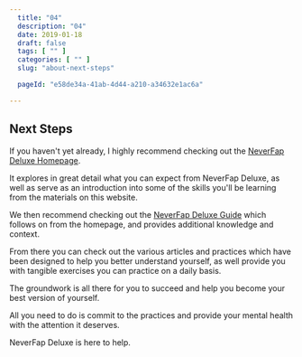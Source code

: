 ```yaml
---
  title: "04"
  description: "04"
  date: 2019-01-18
  draft: false
  tags: [ "" ]
  categories: [ "" ]
  slug: "about-next-steps"

  pageId: "e58de34a-41ab-4d44-a210-a34632e1ac6a"

---
```


## Next Steps

If you haven't yet already, I highly recommend checking out the <a class="link" href="https://neverfapdeluxe.com/">NeverFap Deluxe Homepage</a>.

It explores in great detail what you can expect from NeverFap Deluxe, as well as serve as an introduction into some of the skills you'll be learning from the materials on this website.

We then recommend checking out the <a class="link" href="https://neverfapdeluxe.com/guide">NeverFap Deluxe Guide</a> which follows on from the homepage, and provides additional knowledge and context.

From there you can check out the various articles and practices which have been designed to help you better understand yourself, as well provide you with tangible exercises you can practice on a daily basis.

The groundwork is all there for you to succeed and help you become your best version of yourself.

All you need to do is commit to the practices and provide your mental health with the attention it deserves.

NeverFap Deluxe is here to help.
